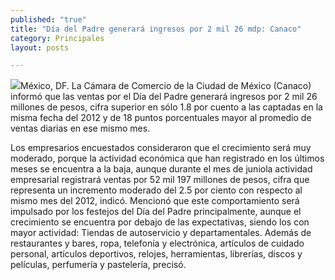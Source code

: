 ```yaml
---
published: "true"
title: "Día del Padre generará ingresos por 2 mil 26 mdp: Canaco"
category: Principales
layout: posts

---
```


![](http://i.imgur.com/ydXmTecm.jpg)México, DF. La Cámara de Comercio de la Ciudad de México (Canaco) informó que las ventas por el Día del Padre generará ingresos por 2 mil 26 millones de pesos, cifra superior en sólo 1.8 por cuento a las captadas en la misma fecha del 2012 y de 18 puntos porcentuales mayor al promedio de ventas diarias en ese mismo mes.

Los empresarios encuestados consideraron que el crecimiento será muy moderado, porque la actividad económica que han registrado en los últimos meses  se encuentra a la baja, aunque durante el mes de juniola actividad empresarial registrará ventas por  52 mil 197 millones de pesos, cifra que representa un incremento moderado del 2.5 por ciento con respecto al mismo mes del 2012, indicó.
Mencionó que este comportamiento será impulsado por los festejos del Día del Padre principalmente, aunque el crecimiento se encuentra por debajo de las expectativas, siendo los con mayor actividad: Tiendas de autoservicio y departamentales. Además de restaurantes y bares, ropa, telefonía y electrónica, artículos de cuidado personal, artículos deportivos, relojes, herramientas, librerías, discos y películas, perfumería y pastelería, precisó.
